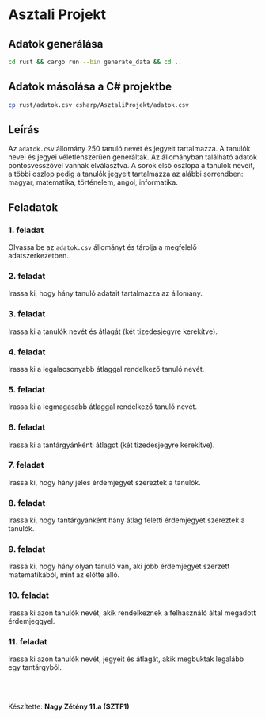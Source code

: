 # Asztali Projekt

## Adatok generálása

```bash
cd rust && cargo run --bin generate_data && cd ..
```

## Adatok másolása a C# projektbe

```bash
cp rust/adatok.csv csharp/AsztaliProjekt/adatok.csv
```

## Leírás

Az `adatok.csv` állomány 250 tanuló nevét és jegyeit tartalmazza. A tanulók nevei és jegyei véletlenszerűen generáltak. Az állományban található adatok pontosvesszővel vannak elválasztva. A sorok első oszlopa a tanulók neveit, a többi oszlop pedig a tanulók jegyeit tartalmazza az alábbi sorrendben: magyar, matematika, történelem, angol, informatika.

## Feladatok

### 1. feladat

Olvassa be az `adatok.csv` állományt és tárolja a megfelelő adatszerkezetben.

### 2. feladat

Irassa ki, hogy hány tanuló adatait tartalmazza az állomány.

### 3. feladat

Irassa ki a tanulók nevét és átlagát (két tizedesjegyre kerekítve).

### 4. feladat

Irassa ki a legalacsonyabb átlaggal rendelkező tanuló nevét.

### 5. feladat

Irassa ki a legmagasabb átlaggal rendelkező tanuló nevét.

### 6. feladat

Irassa ki a tantárgyánkénti átlagot (két tizedesjegyre kerekítve).

### 7. feladat

Irassa ki, hogy hány jeles érdemjegyet szereztek a tanulók.

### 8. feladat

Irassa ki, hogy tantárgyanként hány átlag feletti érdemjegyet szereztek a tanulók.

### 9. feladat

Irassa ki, hogy hány olyan tanuló van, aki jobb érdemjegyet szerzett matematikából, mint az előtte álló.

### 10. feladat

Irassa ki azon tanulók nevét, akik rendelkeznek a felhasználó által megadott érdemjeggyel.

### 11. feladat

Irassa ki azon tanulók nevét, jegyeit és átlagát, akik megbuktak legalább egy tantárgyból.

<br>
<br>

Készítette: **Nagy Zétény 11.a (SZTF1)**
